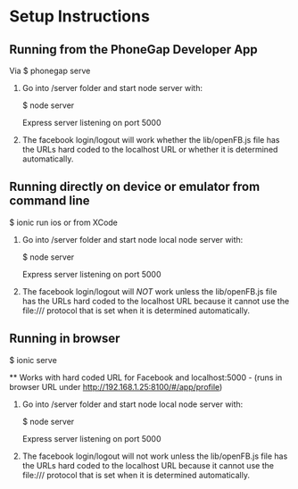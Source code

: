 Setup Instructions
==================

Running from the PhoneGap Developer App 
---------------------------------------
Via $ phonegap serve

1) Go into /server folder and start node server with:

    $ node server

    Express server listening on port 5000
    
2) The facebook login/logout will work whether the lib/openFB.js file has the URLs hard coded to the localhost URL or
whether it is determined automatically.



Running directly on device or emulator from command line  
---------------------------------------------------------
$ ionic run ios or from XCode

1) Go into /server folder and start node local node server with:

    $ node server

    Express server listening on port 5000
    
    
2) The facebook login/logout will *NOT* work unless the lib/openFB.js file has the URLs hard coded to the localhost URL
because it cannot use the file:/// protocol that is set when it is determined automatically.
        
        
Running in browser 
-------------------
$ ionic serve

** Works with hard coded URL for Facebook and localhost:5000 - (runs in browser URL under http://192.168.1.25:8100/#/app/profile)

1) Go into /server folder and start node local node server with:

    $ node server

    Express server listening on port 5000
    
    
2) The facebook login/logout will not work unless the lib/openFB.js file has the URLs hard coded to the localhost URL
because it cannot use the file:/// protocol that is set when it is determined automatically.
